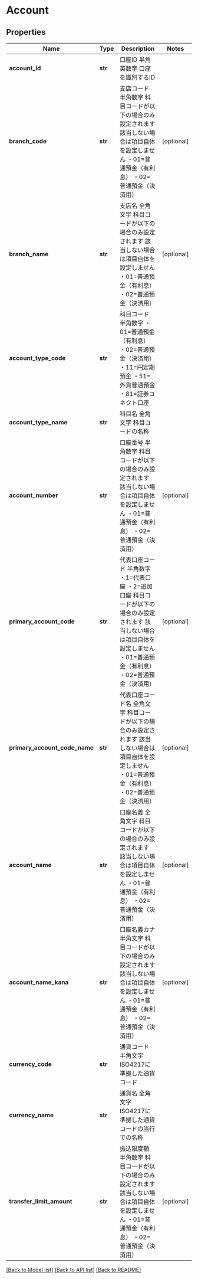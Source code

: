 # Account

## Properties
Name | Type | Description | Notes
------------ | ------------- | ------------- | -------------
**account_id** | **str** | 口座ID 半角英数字 口座を識別するID  | 
**branch_code** | **str** | 支店コード 半角数字 科目コードが以下の場合のみ設定されます 該当しない場合は項目自体を設定しません ・01&#x3D;普通預金（有利息） ・02&#x3D;普通預金（決済用）  | [optional] 
**branch_name** | **str** | 支店名 全角文字 科目コードが以下の場合のみ設定されます 該当しない場合は項目自体を設定しません ・01&#x3D;普通預金（有利息） ・02&#x3D;普通預金（決済用）  | [optional] 
**account_type_code** | **str** | 科目コード 半角数字 ・01&#x3D;普通預金（有利息） ・02&#x3D;普通預金（決済用） ・11&#x3D;円定期預金 ・51&#x3D;外貨普通預金 ・81&#x3D;証券コネクト口座  | 
**account_type_name** | **str** | 科目名 全角文字 科目コードの名称  | 
**account_number** | **str** | 口座番号 半角数字 科目コードが以下の場合のみ設定されます 該当しない場合は項目自体を設定しません ・01&#x3D;普通預金（有利息） ・02&#x3D;普通預金（決済用）  | [optional] 
**primary_account_code** | **str** | 代表口座コード 半角数字 ・1&#x3D;代表口座 ・2&#x3D;追加口座 科目コードが以下の場合のみ設定されます 該当しない場合は項目自体を設定しません ・01&#x3D;普通預金（有利息） ・02&#x3D;普通預金（決済用）  | [optional] 
**primary_account_code_name** | **str** | 代表口座コード名 全角文字 科目コードが以下の場合のみ設定されます 該当しない場合は項目自体を設定しません ・01&#x3D;普通預金（有利息） ・02&#x3D;普通預金（決済用）  | [optional] 
**account_name** | **str** | 口座名義 全角文字 科目コードが以下の場合のみ設定されます 該当しない場合は項目自体を設定しません ・01&#x3D;普通預金（有利息） ・02&#x3D;普通預金（決済用）  | [optional] 
**account_name_kana** | **str** | 口座名義カナ 半角文字 科目コードが以下の場合のみ設定されます 該当しない場合は項目自体を設定しません ・01&#x3D;普通預金（有利息） ・02&#x3D;普通預金（決済用）  | [optional] 
**currency_code** | **str** | 通貨コード 半角文字 ISO4217に準拠した通貨コード  | 
**currency_name** | **str** | 通貨名 全角文字 ISO4217に準拠した通貨コードの当行での名称  | 
**transfer_limit_amount** | **str** | 振込限度額 半角数字 科目コードが以下の場合のみ設定されます 該当しない場合は項目自体を設定しません ・01&#x3D;普通預金（有利息） ・02&#x3D;普通預金（決済用）  | [optional] 

[[Back to Model list]](../README.md#documentation-for-models) [[Back to API list]](../README.md#documentation-for-api-endpoints) [[Back to README]](../README.md)


